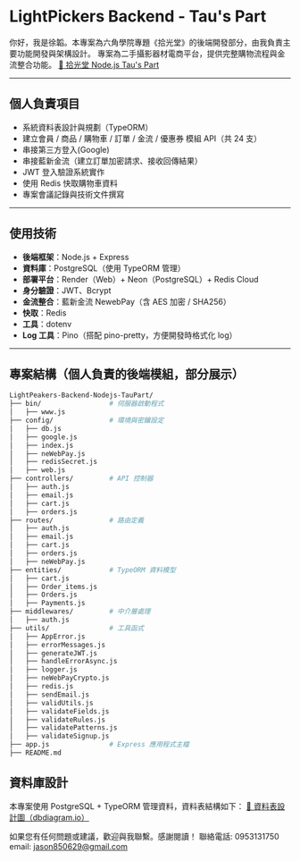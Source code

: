 # LightPickers Backend - Tau's Part

你好，我是徐韜。本專案為六角學院專題《拾光堂》的後端開發部分，由我負責主要功能開發與架構設計。
專案為二手攝影器材電商平台，提供完整購物流程與金流整合功能。
[🔗 拾光堂 Node.js Tau's Part](https://github.com/TauHsu/LightPeakers-Backend-Nodejs-TauPart/tree/main)

---

## 個人負責項目

- 系統資料表設計與規劃（TypeORM）
- 建立會員 / 商品 / 購物車 / 訂單 / 金流 / 優惠券 模組 API（共 24 支）
- 串接第三方登入(Google)
- 串接藍新金流（建立訂單加密請求、接收回傳結果）
- JWT 登入驗證系統實作
- 使用 Redis 快取購物車資料
- 專案會議記錄與技術文件撰寫

---

## 使用技術

- **後端框架**：Node.js + Express
- **資料庫**：PostgreSQL（使用 TypeORM 管理）
- **部署平台**：Render（Web）+ Neon（PostgreSQL）+ Redis Cloud
- **身分驗證**：JWT、Bcrypt
- **金流整合**：藍新金流 NewebPay（含 AES 加密 / SHA256）
- **快取**：Redis
- **工具**：dotenv
- **Log 工具**：Pino（搭配 pino-pretty，方便開發時格式化 log）

---

## 專案結構（個人負責的後端模組，部分展示）

```bash
LightPeakers-Backend-Nodejs-TauPart/
├── bin/                 # 伺服器啟動程式
│   ├── www.js
├── config/              # 環境與密鑰設定
│   ├── db.js
│   ├── google.js
│   ├── index.js
│   ├── neWebPay.js
│   ├── redisSecret.js
│   ├── web.js
├── controllers/         # API 控制器
│   ├── auth.js
│   ├── email.js
│   ├── cart.js
│   ├── orders.js
├── routes/              # 路由定義
│   ├── auth.js
│   ├── email.js
│   ├── cart.js
│   ├── orders.js
│   ├── neWebPay.js
├── entities/            # TypeORM 資料模型
│   ├── cart.js
│   ├── Order_items.js
│   ├── Orders.js
│   ├── Payments.js
├── middlewares/         # 中介層處理
│   ├── auth.js
├── utils/               # 工具函式
│   ├── AppError.js
│   ├── errorMessages.js
│   ├── generateJWT.js
│   ├── handleErrorAsync.js
│   ├── logger.js
│   ├── neWebPayCrypto.js
│   ├── redis.js
│   ├── sendEmail.js
│   ├── validUtils.js
│   ├── validateFields.js
│   ├── validateRules.js
│   ├── validatePatterns.js
│   ├── validateSignup.js
├── app.js               # Express 應用程式主檔
├── README.md
```

## 資料庫設計

本專案使用 PostgreSQL + TypeORM 管理資料，資料表結構如下：
[🔗 資料表設計圖（dbdiagram.io）](https://dbdiagram.io/d/Light-Peakers-67ea32794f7afba184c42005)

如果您有任何問題或建議，歡迎與我聯繫。感謝閱讀！
聯絡電話: 0953131750
email: jason850629@gmail.com

